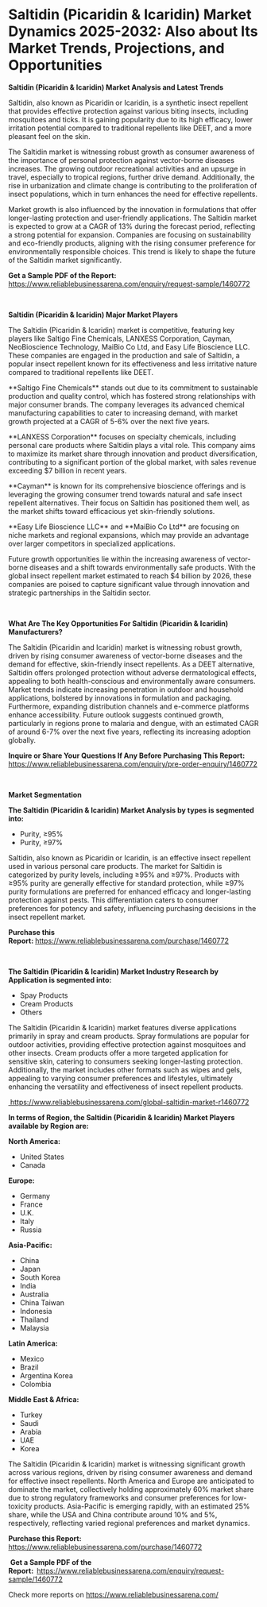 <p><h1>Saltidin (Picaridin & Icaridin) Market Dynamics 2025-2032: Also about Its Market Trends, Projections, and Opportunities</h1></p><p><strong>Saltidin (Picaridin & Icaridin) Market Analysis and Latest Trends</strong></p>
<p><p>Saltidin, also known as Picaridin or Icaridin, is a synthetic insect repellent that provides effective protection against various biting insects, including mosquitoes and ticks. It is gaining popularity due to its high efficacy, lower irritation potential compared to traditional repellents like DEET, and a more pleasant feel on the skin. </p><p>The Saltidin market is witnessing robust growth as consumer awareness of the importance of personal protection against vector-borne diseases increases. The growing outdoor recreational activities and an upsurge in travel, especially to tropical regions, further drive demand. Additionally, the rise in urbanization and climate change is contributing to the proliferation of insect populations, which in turn enhances the need for effective repellents.</p><p>Market growth is also influenced by the innovation in formulations that offer longer-lasting protection and user-friendly applications. The Saltidin market is expected to grow at a CAGR of 13% during the forecast period, reflecting a strong potential for expansion. Companies are focusing on sustainability and eco-friendly products, aligning with the rising consumer preference for environmentally responsible choices. This trend is likely to shape the future of the Saltidin market significantly.</p></p>
<p><strong>Get a Sample PDF of the Report:&nbsp;</strong> <a href="https://www.reliablebusinessarena.com/enquiry/request-sample/1460772?utm_campaign=3138&utm_medium=2&utm_source=Github&utm_content=ia&utm_term=24032025&utm_id=saltidin-picaridin-icaridin">https://www.reliablebusinessarena.com/enquiry/request-sample/1460772</a></p>
<p>&nbsp;</p>
<p><strong>Saltidin (Picaridin & Icaridin) Major Market Players</strong></p>
<p><p>The Saltidin (Picaridin & Icaridin) market is competitive, featuring key players like Saltigo Fine Chemicals, LANXESS Corporation, Cayman, NeoBioscience Technology, MaiBio Co Ltd, and Easy Life Bioscience LLC. These companies are engaged in the production and sale of Saltidin, a popular insect repellent known for its effectiveness and less irritative nature compared to traditional repellents like DEET.</p><p>**Saltigo Fine Chemicals** stands out due to its commitment to sustainable production and quality control, which has fostered strong relationships with major consumer brands. The company leverages its advanced chemical manufacturing capabilities to cater to increasing demand, with market growth projected at a CAGR of 5-6% over the next five years.</p><p>**LANXESS Corporation** focuses on specialty chemicals, including personal care products where Saltidin plays a vital role. This company aims to maximize its market share through innovation and product diversification, contributing to a significant portion of the global market, with sales revenue exceeding $7 billion in recent years.</p><p>**Cayman** is known for its comprehensive bioscience offerings and is leveraging the growing consumer trend towards natural and safe insect repellent alternatives. Their focus on Saltidin has positioned them well, as the market shifts toward efficacious yet skin-friendly solutions.</p><p>**Easy Life Bioscience LLC** and **MaiBio Co Ltd** are focusing on niche markets and regional expansions, which may provide an advantage over larger competitors in specialized applications.</p><p>Future growth opportunities lie within the increasing awareness of vector-borne diseases and a shift towards environmentally safe products. With the global insect repellent market estimated to reach $4 billion by 2026, these companies are poised to capture significant value through innovation and strategic partnerships in the Saltidin sector. </p></p>
<p>&nbsp;</p>
<p><strong>What Are The Key Opportunities For Saltidin (Picaridin & Icaridin) Manufacturers?</strong></p>
<p><p>The Saltidin (Picaridin and Icaridin) market is witnessing robust growth, driven by rising consumer awareness of vector-borne diseases and the demand for effective, skin-friendly insect repellents. As a DEET alternative, Saltidin offers prolonged protection without adverse dermatological effects, appealing to both health-conscious and environmentally aware consumers. Market trends indicate increasing penetration in outdoor and household applications, bolstered by innovations in formulation and packaging. Furthermore, expanding distribution channels and e-commerce platforms enhance accessibility. Future outlook suggests continued growth, particularly in regions prone to malaria and dengue, with an estimated CAGR of around 6-7% over the next five years, reflecting its increasing adoption globally.</p></p>
<p><strong>Inquire or Share Your Questions If Any Before Purchasing This Report:</strong> <a href="https://www.reliablebusinessarena.com/enquiry/pre-order-enquiry/1460772?utm_campaign=3138&utm_medium=2&utm_source=Github&utm_content=ia&utm_term=24032025&utm_id=saltidin-picaridin-icaridin">https://www.reliablebusinessarena.com/enquiry/pre-order-enquiry/1460772</a></p>
<p>&nbsp;</p>
<p><strong>Market Segmentation</strong></p>
<p><strong>The Saltidin (Picaridin & Icaridin) Market Analysis by types is segmented into:</strong></p>
<p><ul><li>Purity, ≥95%</li><li>Purity, ≥97%</li></ul></p>
<p><p>Saltidin, also known as Picaridin or Icaridin, is an effective insect repellent used in various personal care products. The market for Saltidin is categorized by purity levels, including ≥95% and ≥97%. Products with ≥95% purity are generally effective for standard protection, while ≥97% purity formulations are preferred for enhanced efficacy and longer-lasting protection against pests. This differentiation caters to consumer preferences for potency and safety, influencing purchasing decisions in the insect repellent market.</p></p>
<p><strong>Purchase this Report:&nbsp;</strong><a href="https://www.reliablebusinessarena.com/purchase/1460772?utm_campaign=3138&utm_medium=2&utm_source=Github&utm_content=ia&utm_term=24032025&utm_id=saltidin-picaridin-icaridin">https://www.reliablebusinessarena.com/purchase/1460772</a></p>
<p>&nbsp;</p>
<p><strong>The Saltidin (Picaridin & Icaridin) Market Industry Research by Application is segmented into:</strong></p>
<p><ul><li>Spay Products</li><li>Cream Products</li><li>Others</li></ul></p>
<p><p>The Saltidin (Picaridin & Icaridin) market features diverse applications primarily in spray and cream products. Spray formulations are popular for outdoor activities, providing effective protection against mosquitoes and other insects. Cream products offer a more targeted application for sensitive skin, catering to consumers seeking longer-lasting protection. Additionally, the market includes other formats such as wipes and gels, appealing to varying consumer preferences and lifestyles, ultimately enhancing the versatility and effectiveness of insect repellent products.</p></p>
<p><a href="https://www.reliablebusinessarena.com/global-saltidin-market-r1460772?utm_campaign=3138&utm_medium=2&utm_source=Github&utm_content=ia&utm_term=24032025&utm_id=saltidin-picaridin-icaridin">&nbsp;https://www.reliablebusinessarena.com/global-saltidin-market-r1460772</a></p>
<p><strong>In terms of Region, the Saltidin (Picaridin & Icaridin) Market Players available by Region are:</strong></p>
<p>
    <p> <strong> North America: </strong>
        <ul>
            <li>United States</li>
            <li>Canada</li>
        </ul>
        </p> 
    <p> <strong> Europe: </strong>
        <ul>
            <li>Germany</li>
            <li>France</li>
            <li>U.K.</li>
            <li>Italy</li>
            <li>Russia</li>
        </ul>
        </p> 
    <p> <strong> Asia-Pacific: </strong>
        <ul>
            <li>China</li>
            <li>Japan</li>
            <li>South Korea</li>
            <li>India</li>
            <li>Australia</li>
            <li>China Taiwan</li>
            <li>Indonesia</li>
            <li>Thailand</li>
            <li>Malaysia</li>
        </ul>
        </p> 
    <p> <strong> Latin America: </strong>
        <ul>
            <li>Mexico</li>
            <li>Brazil</li>
            <li>Argentina Korea</li>
            <li>Colombia</li>
        </ul>
        </p> 
    <p> <strong> Middle East & Africa: </strong>
        <ul>
            <li>Turkey</li>
            <li>Saudi</li>
            <li>Arabia</li>
            <li>UAE</li>
            <li>Korea</li>
        </ul>
    </p>
    </p>
<p><p>The Saltidin (Picaridin & Icaridin) market is witnessing significant growth across various regions, driven by rising consumer awareness and demand for effective insect repellents. North America and Europe are anticipated to dominate the market, collectively holding approximately 60% market share due to strong regulatory frameworks and consumer preferences for low-toxicity products. Asia-Pacific is emerging rapidly, with an estimated 25% share, while the USA and China contribute around 10% and 5%, respectively, reflecting varied regional preferences and market dynamics.</p></p>
<p><strong>Purchase this Report: </strong><a href="https://www.reliablebusinessarena.com/purchase/1460772?utm_campaign=3138&utm_medium=2&utm_source=Github&utm_content=ia&utm_term=24032025&utm_id=saltidin-picaridin-icaridin">https://www.reliablebusinessarena.com/purchase/1460772</a></p>
<p>&nbsp;<strong>Get a Sample PDF of the Report:&nbsp;&nbsp;</strong><a href="https://www.reliablebusinessarena.com/enquiry/request-sample/1460772?utm_campaign=3138&utm_medium=2&utm_source=Github&utm_content=ia&utm_term=24032025&utm_id=saltidin-picaridin-icaridin">https://www.reliablebusinessarena.com/enquiry/request-sample/1460772</a></p>
<p><strong></strong></p>
<p>Check more reports on <a href="https://www.reliablebusinessarena.com/?utm_campaign=3138&utm_medium=2&utm_source=Github&utm_content=ia&utm_term=24032025&utm_id=saltidin-picaridin-icaridin">https://www.reliablebusinessarena.com/</a></p>